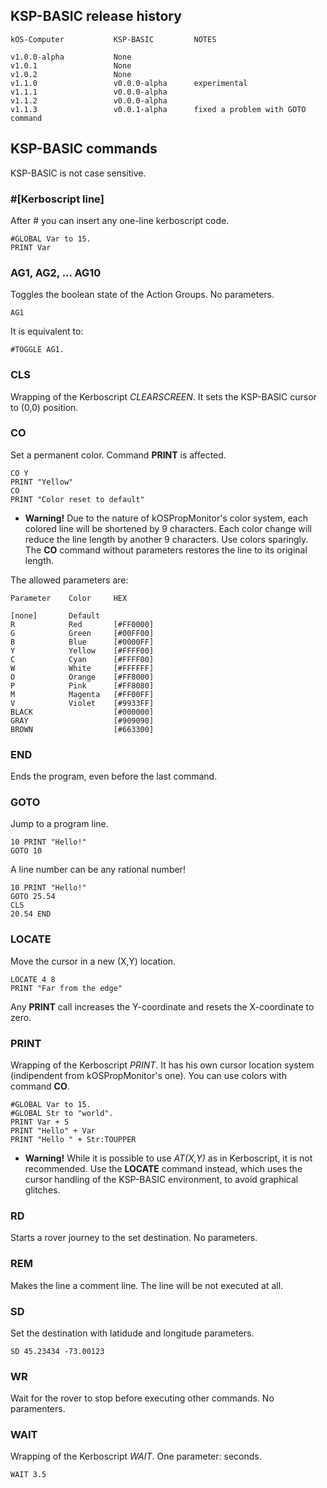 ## KSP-BASIC release history
```
kOS-Computer           KSP-BASIC         NOTES

v1.0.0-alpha           None                  
v1.0.1                 None               
v1.0.2                 None               
v1.1.0                 v0.0.0-alpha      experimental
v1.1.1                 v0.0.0-alpha      
v1.1.2                 v0.0.0-alpha
v1.1.3                 v0.0.1-alpha      fixed a problem with GOTO command
```
## KSP-BASIC commands
KSP-BASIC is not case sensitive.

### #[Kerboscript line]
After # you can insert any one-line kerboscript code.
```
#GLOBAL Var to 15.
PRINT Var
```
### AG1, AG2, ... AG10
Toggles the boolean state of the Action Groups. No parameters.
```
AG1
```
It is equivalent to:
```
#TOGGLE AG1.
```
### CLS
Wrapping of the Kerboscript _CLEARSCREEN_. It sets the KSP-BASIC cursor to (0,0) position.
### CO
Set a permanent color. Command **PRINT** is affected.
```
CO Y
PRINT "Yellow"
CO
PRINT "Color reset to default"
```
* **Warning!** Due to the nature of kOSPropMonitor's color system, each colored line will be shortened by 9 characters. Each color change will reduce the line length by another 9 characters. Use colors sparingly. The **CO** command without parameters restores the line to its original length.

The allowed parameters are:
```
Parameter    Color     HEX

[none]       Default
R            Red       [#FF0000]
G            Green     [#00FF00]
B            Blue      [#0000FF]
Y            Yellow    [#FFFF00]
C            Cyan      [#FFFF00]
W            White     [#FFFFFF]
O            Orange    [#FF8000]
P            Pink      [#FF8080]
M            Magenta   [#FF00FF]
V            Violet    [#9933FF]
BLACK                  [#000000]
GRAY                   [#909090]
BROWN                  [#663300]
```
### END
Ends the program, even before the last command.
### GOTO
Jump to a program line.
```
10 PRINT "Hello!"
GOTO 10
```
A line number can be any rational number!
```
10 PRINT "Hello!"
GOTO 25.54
CLS
20.54 END
```
### LOCATE
Move the cursor in a new (X,Y) location.
```
LOCATE 4 8
PRINT "Far from the edge"
```
Any **PRINT** call increases the Y-coordinate and resets the X-coordinate to zero.
### PRINT
Wrapping of the Kerboscript _PRINT_. It has his own cursor location system (indipendent from kOSPropMonitor's one).
You can use colors with command **CO**.
```
#GLOBAL Var to 15.
#GLOBAL Str to "world".
PRINT Var + 5
PRINT "Hello" + Var
PRINT "Hello " + Str:TOUPPER
```

* **Warning!** While it is possible to use _AT(X,Y)_ as in Kerboscript, it is not recommended. Use the **LOCATE** command instead, which uses the cursor handling of the KSP-BASIC environment, to avoid graphical glitches.
### RD
Starts a rover journey to the set destination. No parameters.
### REM
Makes the line a comment line. The line will be not executed at all.
### SD
Set the destination with latidude and longitude parameters.
```
SD 45.23434 -73.00123
```
### WR
Wait for the rover to stop before executing other commands. No paramenters.
### WAIT
Wrapping of the Kerboscript _WAIT_. One parameter: seconds.
```
WAIT 3.5
```
